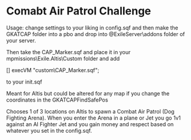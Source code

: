 # Comabt Air Patrol Challenge
Usage: change settings to your liking in config.sqf and then make the GKATCAP folder into a pbo and drop into
@ExileServer\addons folder of your server.

Then take the CAP_Marker.sqf and place it in your mpmissions\Exile.Altis\Custom folder and add

[] execVM "custom\CAP_Marker.sqf";

to your init.sqf

Meant for Altis but could be altered for any map if you change the coordinates in the GKATCAPFindSafePos

Chooses 1 of 3 locations on Altis to spawn a Combat Air Patrol (Dog Fighting Arena).  When you enter the Arena in a plane or Jet you go 1v1 against an AI Fighter Jet and you gain money and respect based on whatever you set in the config.sqf.

